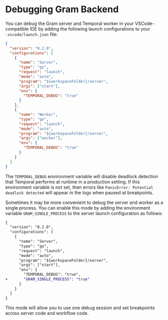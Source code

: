 # Debugging Gram Backend

You can debug the Gram server and Temporal worker in your VSCode-compatible IDE
by adding the following launch configurations to your `.vscode/launch.json`
file:

```json
{
  "version": "0.2.0",
  "configurations": [
    {
      "name": "Server",
      "type": "go",
      "request": "launch",
      "mode": "auto",
      "program": "${workspaceFolder}/server",
      "args": ["start"],
      "env": {
        "TEMPORAL_DEBUG": "true"
      }
    },
    {
      "name": "Worker",
      "type": "go",
      "request": "launch",
      "mode": "auto",
      "program": "${workspaceFolder}/server",
      "args": ["worker"],
      "env": {
        "TEMPORAL_DEBUG": "true"
      }
    }
  ]
}
```

The `TEMPORAL_DEBUG` environment variable will disable deadlock detection that
Temporal performs at runtime in a production setting. If this environment
variable is not set, then errors like `PanicError: Potential deadlock detected`
will appear in the logs when paused at breakpoints.

Sometimes it may be more convenient to debug the server and worker as a single
process. You can enable this mode by adding the environment variable
`GRAM_SINGLE_PROCESS` to the server launch configuration as follows:

```diff
{
  "version": "0.2.0",
  "configurations": [
    {
      "name": "Server",
      "type": "go",
      "request": "launch",
      "mode": "auto",
      "program": "${workspaceFolder}/server",
      "args": ["start"],
      "env": {
        "TEMPORAL_DEBUG": "true",
+       "GRAM_SINGLE_PROCESS": "true"
      }
    }
  ]
}
```

This mode will allow you to use one debug session and set breakpoints across
server code and workflow code.
